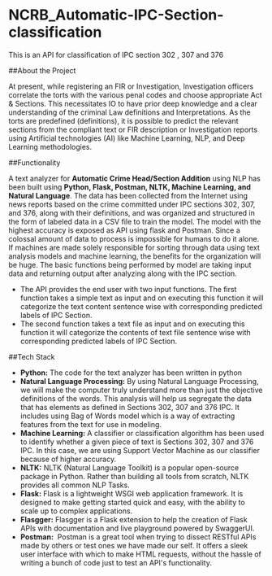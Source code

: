# NCRB_Automatic-IPC-Section-classification
This is an API for classification of IPC section 302 , 307 and 376

##About the Project

At present, while registering an FIR or Investigation, Investigation officers correlate the torts with the various penal codes and choose appropriate Act & Sections. This necessitates IO to have prior deep knowledge and a clear understanding of the criminal Law definitions and Interpretations. As the torts are predefined (definitions),
it is possible to predict the relevant sections from the compliant text or FIR description or Investigation reports using Artificial technologies (AI) like Machine Learning, NLP, and Deep Learning methodologies.

##Functionality

A text analyzer for **Automatic Crime Head/Section Addition** using NLP has been built using **Python, Flask, Postman, NLTK, Machine Learning, and Natural Language**. The data has been collected from the Internet using news reports based on the crime committed under IPC sections 302, 307, and 376, along with their definitions, and was organized and structured in the form of labeled data in a CSV file to train the model.
The model with the highest accuracy is exposed as API using flask and Postman. Since a colossal amount of data to process is impossible for humans to do it alone. If machines are made solely responsible for sorting through data using text analysis models and machine learning, the benefits for the organization will be huge. The basic
functions being performed by model are taking input data and returning output after analyzing along with the IPC section. 

* The API provides the end user with two input functions. The first function takes a simple text as input and on executing this function it will categorize the text content sentence wise with corresponding predicted labels of IPC Section. 
* The second function takes a text file as input and on executing this function it will categorize the contents of text file sentence wise with corresponding predicted labels of IPC Section.

##Tech Stack

* **Python:** The code for the text analyzer has been written in python
* **Natural Language Processing:** By using Natural Language Processing, we will make the computer truly understand more than just the objective definitions of the words. This analysis will help us segregate the data that has elements as defined in Sections 302, 307 and 376 IPC. It includes using Bag of Words model which is a way of extracting features from the text for use in modeling.
* **Machine Learning:** A classifier or classification algorithm has been used to identify whether a given piece of text is Sections 302, 307 and 376 IPC. In this case, we are using Support Vector Machine as our classifier because of higher accuracy.
* **NLTK:** NLTK (Natural Language Toolkit) is a popular open-source package in Python. Rather than building all tools from scratch, NLTK provides all common NLP Tasks. 
* **Flask:** Flask is a lightweight WSGI web application framework. It is designed to make getting started quick and easy, with the ability to scale up to complex applications.
* **Flasgger:** Flasgger is a Flask extension to help the creation of Flask APIs with documentation and live playground powered by SwaggerUI.
* **Postman:**  Postman is a great tool when trying to dissect RESTful APIs made by others or test ones we have made our self. It offers a sleek user interface with which to make HTML requests, without the hassle of writing a bunch of code just to test an API's functionality.
